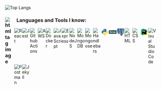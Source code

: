 <img src="https://github-readme-stats.vercel.app/api/top-langs/?username=beatrisilieve&langs_count=9&layout=donut&hide_border=true&theme=transparent" alt="Top Langs" />


### <img align="left" alt="html tag image" src="https://media2.giphy.com/media/QssGEmpkyEOhBCb7e1/giphy.gif?cid=ecf05e47a0n3gi1bfqntqmob8g9aid1oyj2wr3ds3mg700bl&rid=giphy.gif" width="25" style="margin-right: 5px;"> &nbsp; Languages and Tools I know:

<img align="left" alt="React" width="26px" src="https://cdn.jsdelivr.net/gh/devicons/devicon@latest/icons/react/react-original.svg" style="padding-right:0px;" />
<img align="left" alt="Jest" width="26px" src="https://cdn.jsdelivr.net/gh/devicons/devicon@latest/icons/jest/jest-plain.svg" style="padding-right:0px;"/>
<img align="left" alt="GithubActions" width="26px" src="https://cdn.jsdelivr.net/gh/devicons/devicon@latest/icons/githubactions/githubactions-original.svg" style="padding-right:0px;"/>
<img align="left" alt="AWS" width="26px" src="https://cdn.jsdelivr.net/gh/devicons/devicon@latest/icons/amazonwebservices/amazonwebservices-original-wordmark.svg" style="padding-right:0px;" />   
<img align="left" alt="Docker" width="26px" src="https://cdn.jsdelivr.net/gh/devicons/devicon/icons/docker/docker-original.svg" style="padding-right:0px;" />
<img align="left" alt="JavaScript" width="26px" src="https://cdn.jsdelivr.net/gh/devicons/devicon@latest/icons/javascript/javascript-original.svg" style="padding-right:0px;" />
<img align="left" alt="Express" width="26px" src="https://cdn.jsdelivr.net/gh/devicons/devicon@latest/icons/express/express-original.svg" style="padding-right:0px;"/>
<img align="left" alt="NodeJS" width="26px" src="https://cdn.jsdelivr.net/gh/devicons/devicon@latest/icons/nodejs/nodejs-original.svg" style="padding-right:0px;" />
<img align="left" alt="MongoDB" width="26px" src="https://cdn.jsdelivr.net/gh/devicons/devicon@latest/icons/mongodb/mongodb-original.svg" style="padding-right:0px;" />
<img align="left" alt="Mongoose" width="26px" src="https://cdn.jsdelivr.net/gh/devicons/devicon@latest/icons/mongoose/mongoose-original.svg" style="padding-right:0px;" />   
<img align="left" alt="Handlebars" width="26px" src="https://cdn.jsdelivr.net/gh/devicons/devicon@latest/icons/handlebars/handlebars-line.svg" style="padding-right:0px;" />   
<img align="left" alt="Python" width="26px" src="https://github.com/devicons/devicon/blob/v2.14.0/icons/python/python-original.svg" style="padding-right:0px;" />
<img align="left" alt="Django" width="26px" src="https://github.com/devicons/devicon/blob/v2.14.0/icons/django/django-original.svg" style="padding-right:0px;" />
<img align="left" alt="PostgreSQL" width="26px" src="https://github.com/devicons/devicon/blob/v2.14.0/icons/postgresql/postgresql-original.svg" style="padding-right:0px;" />
<img align="left" alt="HTML" width="26px" src="https://cdn.jsdelivr.net/gh/devicons/devicon/icons/html5/html5-original.svg" style="padding-right:0px;" />
<img align="left" alt="CSS" width="26px" src="https://cdn.jsdelivr.net/gh/devicons/devicon/icons/css3/css3-original.svg" style="padding-right:0px;" />
<img align="left" alt="PyCharm" width="26px" src="https://github.com/devicons/devicon/blob/v2.14.0/icons/pycharm/pycharm-original.svg" style="padding-right:0px;" />
<img align="left" alt="Visual Studio Code" width="26px" src="https://cdn.jsdelivr.net/gh/devicons/devicon/icons/vscode/vscode-original.svg" style="padding-right:0px;" />
<br />
<img align="left" alt="Postman" width="26px" src="https://cdn.jsdelivr.net/gh/devicons/devicon@latest/icons/postman/postman-original.svg" style="padding-right:0px;"/>
<img align="left" alt="Jekyll" width="26px" src="https://cdn.jsdelivr.net/gh/devicons/devicon@latest/icons/jekyll/jekyll-original.svg" style="padding-right:0px;"/>
                 

<br />
<br />



